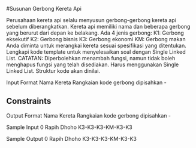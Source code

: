 #Susunan Gerbong Kereta Api

Perusahaan kereta api selalu menyusun gerbong-gerbong kereta api sebelum diberangkatkan. Kereta api memiliki nama dan beberapa gerbong yang berurut dari depan ke belakang. Ada 4 jenis gerbong:
K1: Gerbong eksekutif
K2: Gerbong bisnis
K3: Gerbong ekonomi
KM: Gerbong makan
Anda diminta untuk merangkai kereta sesuai spesifikasi yang ditentukan.
Lengkapi kode template untuk menyelesaikan soal dengan Single Linked List.
CATATAN:
Diperbolehkan menambah fungsi, namun tidak boleh menghapus fungsi yang telah disediakan.
Harus menggunakan Single Linked List.
Struktur kode akan dinilai.

Input Format
Nama Kereta
Rangkaian kode gerbong dipisahkan -

Constraints
-

Output Format
Nama Kereta
Rangkaian kode gerbong dipisahkan -

Sample Input 0
Rapih Dhoho
K3-K3-K3-KM-K3-K3

Sample Output 0
Rapih Dhoho
K3-K3-K3-KM-K3-K3